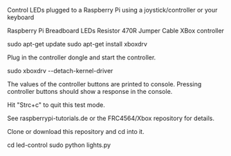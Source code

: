 
Control LEDs plugged to a Raspberry Pi using a joystick/controller or your keyboard

Raspberry Pi
Breadboard
LEDs
Resistor 470R
Jumper Cable
XBox controller 


sudo apt-get update
sudo apt-get install xboxdrv

Plug in the controller dongle and start the controller.

sudo xboxdrv --detach-kernel-driver

The values of the controller buttons are printed to console. 
Pressing controller buttons should show a response in the console.

Hit "Strc+c" to quit this test mode.

See raspberrypi-tutorials.de or the FRC4564/Xbox repository for details.

Clone or download this repository and cd into it.
  
cd led-control
sudo python lights.py

